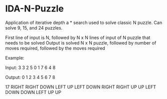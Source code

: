# IDA-N-Puzzle
Application of iterative depth a * search used to solve classic N puzzle. Can solve 9, 15, and 24 puzzles.

First line of input is N, followed by N x N lines of input of N puzzle that needs to be solved
Output is solved N x N puzzle, followed by number of moves required, followed by the moves required

Example:

Input:
3
3
2
5
0
1
7
6
4
8

Output:
 0  1  2 
 3  4  5 
 6  7  8 

17
RIGHT
RIGHT
DOWN
LEFT
UP
LEFT
DOWN
RIGHT
RIGHT
UP
UP
LEFT
DOWN
DOWN
LEFT
UP
UP

